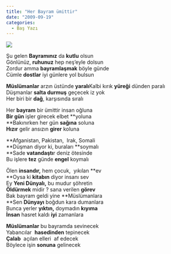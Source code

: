 ```yaml
---
title: "Her Bayram ümittir"
date: "2009-09-19"
categories: 
  - Baş Yazı
---
```


![](/uploads/image/bayram.jpg)

Şu gelen **Bayramınız** da **kutlu** olsun   
Gönlünüz, **ruhunuz** hep neş’eyle dolsun  
Zordur amma **bayramlaşmak** böyle günde  
Cümle **dostlar** iyi günlere yol bulsun

**Müslümanlar** arzın üstünde **yaralı**Kalbi kırık **yüreği** dünden paralı  
Düşmanlar **salta durmuş** geçecek iz yok  
Her biri bir **dağ**, karşısında sıralı

Her **bayram** bir ümittir insan oğluna  
**Bir gün** işler girecek elbet **yoluna  
**Bakınırken her gün **sağına** soluna  
**Hızır** gelir ansızın **girer** koluna

**Afganistan, Pakistan,  Irak, Somali  
**Düşman diyor ki, buraları **soymalı  
**Sade **vatandaştı**r deniz ötesinde  
Bu işlere **tez** günde **engel** koymalı

Ölen **insandır,** hem çocuk,  yıkılan **ev  
**Oysa ki **kitabın** diyor insanı sev  
Ey **Yeni Dünyalı,** bu mudur şöhretin  
**Öldürmek** midir ? sana verilen **görev**    
Bak bayram geldi yine **Müslümanlara  
**Sen **Dünyayı** boğdun kara dumanlara  
Bunca yerler **yıktın,** doymadın **kıyıma  
İnsan** hasret kaldı **iyi** zamanlara

**Müslümanlar** bu bayramda sevinecek  
Yabancılar  **hasedinden** tepinecek  
**Çalab**  açılan elleri  af edecek  
Böylece işin **sonuna** gelinecek
